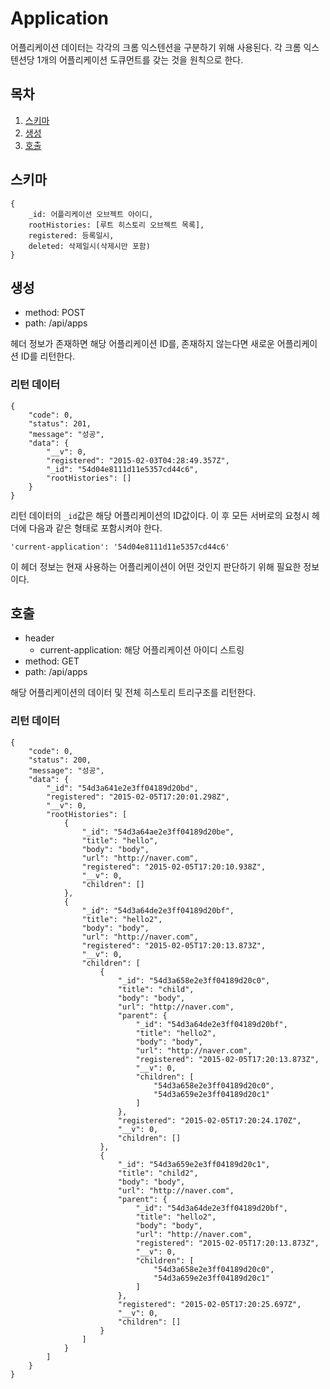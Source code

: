 # Application

어플리케이션 데이터는 각각의 크롬 익스텐션을 구분하기 위해 사용된다. 각 크롬 익스텐션당 1개의 어플리케이션 도큐먼트를 갖는 것을 원칙으로 한다.

## 목차
1. [스키마](#schema)
1. [생성](#create)
1. [호출](#get)

## <a name="schema"></a> 스키마

```
{
    _id: 어플리케이션 오브젝트 아이디,
    rootHistories: [루트 히스토리 오브젝트 목록],
    registered: 등록일시,
    deleted: 삭제일시(삭제시만 포함)
}
```

## <a name="create"></a>생성

* method: POST
* path: /api/apps

헤더 정보가 존재하면 해당 어플리케이션 ID를, 존재하지 않는다면 새로운 어플리케이션 ID를 리턴한다.

### 리턴 데이터

```
{
    "code": 0,
    "status": 201,
    "message": "성공",
    "data": {
        "__v": 0,
        "registered": "2015-02-03T04:28:49.357Z",
        "_id": "54d04e8111d11e5357cd44c6",
        "rootHistories": []
    }
}
```

리턴 데이터의 `_id`값은 해당 어플리케이션의 ID값이다. 이 후 모든 서버로의 요청시 헤더에 다음과 같은 형태로 포함시켜야 한다.

```
'current-application': '54d04e8111d11e5357cd44c6'
```

이 헤더 정보는 현재 사용하는 어플리케이션이 어떤 것인지 판단하기 위해 필요한 정보이다.

## <a name="get"></a>호출

* header
    * current-application: 해당 어플리케이션 아이디 스트링
* method: GET
* path: /api/apps

해당 어플리케이션의 데이터 및 전체 히스토리 트리구조를 리턴한다.

### 리턴 데이터

```
{
    "code": 0,
    "status": 200,
    "message": "성공",
    "data": {
        "_id": "54d3a641e2e3ff04189d20bd",
        "registered": "2015-02-05T17:20:01.298Z",
        "__v": 0,
        "rootHistories": [
            {
                "_id": "54d3a64ae2e3ff04189d20be",
                "title": "hello",
                "body": "body",
                "url": "http://naver.com",
                "registered": "2015-02-05T17:20:10.938Z",
                "__v": 0,
                "children": []
            },
            {
                "_id": "54d3a64de2e3ff04189d20bf",
                "title": "hello2",
                "body": "body",
                "url": "http://naver.com",
                "registered": "2015-02-05T17:20:13.873Z",
                "__v": 0,
                "children": [
                    {
                        "_id": "54d3a658e2e3ff04189d20c0",
                        "title": "child",
                        "body": "body",
                        "url": "http://naver.com",
                        "parent": {
                            "_id": "54d3a64de2e3ff04189d20bf",
                            "title": "hello2",
                            "body": "body",
                            "url": "http://naver.com",
                            "registered": "2015-02-05T17:20:13.873Z",
                            "__v": 0,
                            "children": [
                                "54d3a658e2e3ff04189d20c0",
                                "54d3a659e2e3ff04189d20c1"
                            ]
                        },
                        "registered": "2015-02-05T17:20:24.170Z",
                        "__v": 0,
                        "children": []
                    },
                    {
                        "_id": "54d3a659e2e3ff04189d20c1",
                        "title": "child2",
                        "body": "body",
                        "url": "http://naver.com",
                        "parent": {
                            "_id": "54d3a64de2e3ff04189d20bf",
                            "title": "hello2",
                            "body": "body",
                            "url": "http://naver.com",
                            "registered": "2015-02-05T17:20:13.873Z",
                            "__v": 0,
                            "children": [
                                "54d3a658e2e3ff04189d20c0",
                                "54d3a659e2e3ff04189d20c1"
                            ]
                        },
                        "registered": "2015-02-05T17:20:25.697Z",
                        "__v": 0,
                        "children": []
                    }
                ]
            }
        ]
    }
}
```
